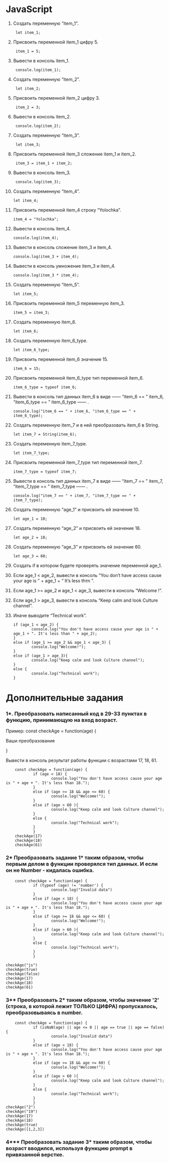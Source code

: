 # JavaScript

1. Создать переменную “item_1”.

        let item_1;

2. Присвоить переменной item_1 цифру 5.

        item_1 = 5;

3. Вывести в консоль item_1.

        console.log(item_1);

4. Создать переменную “item_2”.

        let item_2;

5. Присвоить переменной item_2 цифру 3.

        item_2 = 3;

6. Вывести в консоль item_2.

        console.log(item_2);

7. Создать переменную “item_3”.

        let item_3;

8. Присвоить переменной item_3 сложение item_1 и item_2.

        item_3 = item_1 + item_2;

9. Вывести в консоль item_3.

        console.log(item_3);

10. Создать переменную “item_4”.

        let item_4;

11. Присвоить переменной item_4 строку “Yolochka”.

        item_4 = "Yolochka";

12. Вывести в консоль item_4. 

        console.log(item_4);

13. Вывести в консоль сложение item_3 и item_4.

        console.log(item_3 + item_4);

14. Вывести в консоль умножение item_3 и item_4.

        console.log(item_3 * item_4);

15. Создать переменную “item_5”.

        let item_5;

16. Присвоить переменной item_5 переменную item_3.

        item_5 = item_3;

17. Создать переменную item_6.

        let item_6;

18. Создать переменную item_6_type.

        let item_6_type;

19. Присвоить переменной item_6 значение 15.

        item_6 = 15;

20. Присвоить переменной item_6_type тип переменной item_6.

        item_6_type = typeof item_6;

21. Вывести в консоль тип данных item_6 в виде ——  “item_6 == ”  item_6,  “item_6_type == ”  item_6_type ——  .

        console.log("item_6 == " + item_6, "item_6_type == " + item_6_type);

22. Создать переменную item_7 и в ней преобразовать item_6 в String.

        let item_7 = String(item_6);

23. Создать переменную item_7_type.

        let item_7_type;

24. Присвоить переменной item_7_type тип переменной item_7.

        item_7_type = typeof item_7;

25. Вывести в консоль тип данных item_7 в виде ——  “item_7 == ”  item_7,  “item_7_type == ”  item_7_type ——  .

        console.log("item_7 == " + item_7, "item_7_type == " + item_7_type);

26. Создать переменную “age_1” и присвоить ей значение 10.

        let age_1 = 10;

27. Создать переменную “age_2” и присвоить ей значение 18.

        let age_2 = 18;

28. Создать переменную “age_3” и присвоить ей значение 60.

        let age_3 = 60;

29. Создать if в котором будете проверять значение переменной age_1.
30. Если age_1 < age_2, вывести в консоль “You don’t have access cause your age is ” + age_1 + “ It’s less thтn ”.
31. Если age_1 >=  age_2 и age_1 <  age_3, вывести в консоль “Welcome  !”.
32. Если age_1  > age_3, вывести в консоль “Keep calm and look Culture channel”.
33. Иначе выводите “Technical work”.

        if (age_1 < age_2) {
                console.log("You don't have access cause your age is " + age_1 + ". It's less than " + age_2);
        }
        else if (age_1 >= age_2 && age_1 < age_3) {
                console.log("Welcome!");
        }
        else if (age_1 > age_3){
                console.log("Keep calm and look Culture channel");
        }
        else {
                console.log("Technical work");
        }
        
# Дополнительные задания #

### 1*. Преобразовать написанный код в 29-33 пунктах в функцию, принимающую на вход возраст. ###

Пример: const checkAge = function(age) {

Ваши преобразования

}

Вывести в консоль результат работы функции с возрастами 17, 18, 61.

        const checkAge = function(age) {
                if (age < 18) {
                        console.log("You don't have access cause your age is " + age + ". It's less than 18.");
                }
                else if (age >= 18 && age <= 60) {
                        console.log("Welcome!");
                }
                else if (age > 60 ){
                        console.log("Keep calm and look Culture channel");
                }
                else {
                        console.log("Technical work");
                }
                }
        checkAge(17)
        checkAge(18)
        checkAge(61)
        

### 2* Преобразовать задание 1* таким образом, чтобы первым делом в функции проверялся тип данных. И если он не Number - кидалась ошибка. ###

        const checkAge = function(age) {
                if (typeof (age) != 'number') {
                        console.log("Invalid data")
                }
                else if (age < 18) {
                        console.log("You don't have access cause your age is " + age + ". It's less than 18.");
                }
                else if (age >= 18 && age <= 60) {
                        console.log("Welcome!");
                }
                else if (age > 60 ){
                        console.log("Keep calm and look Culture channel");
                }
                else {
                        console.log("Technical work");
                }
                }

    checkAge("js")
    checkAge(true)
    checkAge(false)
    checkAge(17)
    checkAge(18)
    checkAge(61)

### 3** Преобразовать 2* таким образом, чтобы значение '2' (строка, в которой лежит ТОЛЬКО ЦИФРА) пропускалось, преобразовываясь в number. ###

        const checkAge = function(age) {
                if (isNaN(age) || age <= 0 || age == true || age == false) {
                        console.log("Invalid data") 
                }
                else if (age < 18) {
                        console.log("You don't have access cause your age is " + age + ". It's less than 18.");
                }
                else if (age >= 18 && age <= 60) {
                        console.log("Welcome!");
                }
                else if (age > 60 ){
                        console.log("Keep calm and look Culture channel");
                }
                else {
                        console.log("Technical work");
                }
                }
    checkAge("2")
    checkAge("19")
    checkAge(17)
    checkAge(18)
    checkAge(true)
    checkAge([1,2,3])

### 4*** Преобразовать задание 3* таким образом, чтобы возраст вводился, используя функцию prompt в привязанной верстке. ###

<!DOCTYPE html>
<html>
  <head>
    <script>
      const age = prompt("How old are you?") 
    if (isNaN(age) || age <= 0) {
        alert("Invalid data")
    }
    else if (age < 18) {
        alert("You don't have access cause your age is " + age + ". It's less than 18.");
    }
    else if (age >= 18 && age <= 60) {
        alert("Welcome!");
    }
    else if (age > 60 ){
        alert("Keep calm and look Culture channel");
    }
    else {
        alert("Technical work");
    }	
    </script>
  </head>
    <body>
    </body> 
</html>
